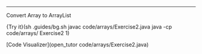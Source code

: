---

Convert Array to ArrayList

{Try it}(sh .guides/bg.sh javac code/arrays/Exercise2.java java -cp code/arrays/ Exercise2 1)

[Code Visualizer](open_tutor code/arrays/Exercise2.java)
